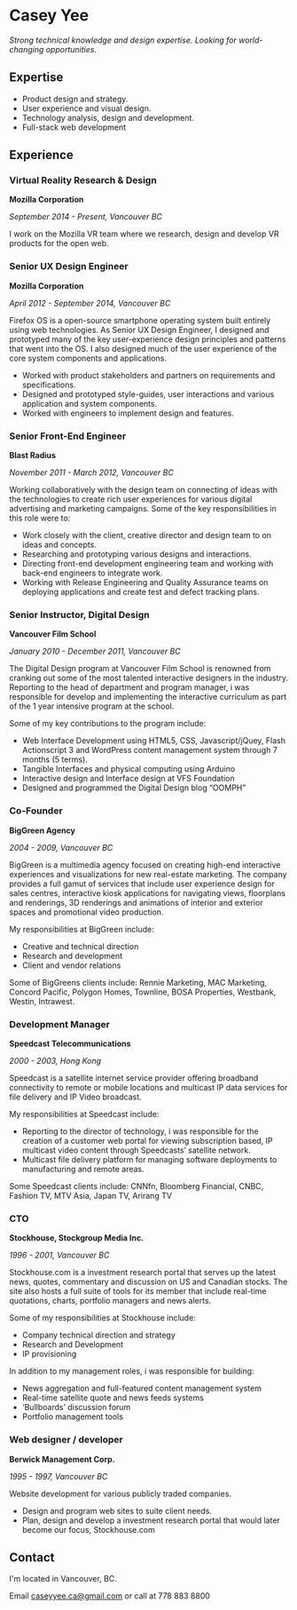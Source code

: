 # Casey Yee

*Strong technical knowledge and design expertise.  Looking for world-changing opportunities.*

## Expertise

* Product design and strategy.
* User experience and visual design.
* Technology analysis, design and development.
* Full-stack web development

## Experience

### Virtual Reality Research & Design

**Mozilla Corporation**

*September 2014 - Present, Vancouver BC*

I work on the Mozilla VR team where we research, design and develop VR products for the open web.

### Senior UX Design Engineer

**Mozilla Corporation**

*April 2012 - September 2014, Vancouver BC*

Firefox OS is a open-source smartphone operating system built entirely using web technologies.   As Senior UX Design Engineer, I designed and prototyped many of the key user-experience design principles and patterns that went into the OS.    I also designed much of the user experience of the core system components and applications.

- Worked with product stakeholders and partners on requirements and specifications.
- Designed and prototyped style-guides, user interactions and various application and system components.
- Worked with engineers to implement design and features.

### Senior Front-End Engineer

**Blast Radius**

*November 2011 - March 2012, Vancouver BC*

Working collaboratively with the design team on connecting of ideas with the technologies to create rich user experiences for various digital advertising and marketing campaigns. Some of the key responsibilities in this role were to:

- Work closely with the client, creative director and design team to on ideas and concepts.
- Researching and prototyping various designs and interactions.
- Directing front-end development engineering team and working with back-end engineers to integrate work.
- Working with Release Engineering and Quality Assurance teams on deploying applications and  create test and defect tracking plans.

### Senior Instructor, Digital Design

**Vancouver Film School**

*January 2010 - December 2011, Vancouver BC*

The Digital Design program at Vancouver Film School is renowned from cranking out some of the most talented interactive designers in the industry. Reporting to the head of department and program manager, i was responsible for develop and implementing the interactive curriculum as part of the 1 year intensive program at the school.

Some of my key contributions to the program include:

- Web Interface Development using HTML5, CSS, Javascript/jQuey, Flash Actionscript 3 and WordPress content management system through 7 months (5 terms).
- Tangible Interfaces and physical computing using Arduino
- Interactive design and Interface design at VFS Foundation
- Designed and programmed the Digital Design blog “OOMPH”

### Co-Founder

**BigGreen Agency**

*2004 - 2009, Vancouver BC*

BigGreen is a multimedia agency focused on creating high-end interactive experiences and visualizations for new real-estate marketing. The company provides a full gamut of services that include user experience design for sales centres, interactive kiosk applications for navigating views, floorplans and renderings, 3D renderings and animations of interior and exterior spaces and promotional video production.

My responsibilities at BigGreen include:

- Creative and technical direction
- Research and development
- Client and vendor relations

Some of BigGreens clients include: Rennie Marketing, MAC Marketing, Concord Pacific, Polygon Homes, Townline, BOSA Properties, Westbank, Westin, Intrawest.

### Development Manager

**Speedcast Telecommunications**

*2000 - 2003, Hong Kong*

Speedcast is a satellite internet service provider offering broadband connectivity to remote or mobile locations and multicast IP data services for file delivery and IP Video broadcast.

My responsibilities at Speedcast include:

- Reporting to the director of technology, i was responsible for the creation of a customer web portal for viewing subscription based, IP multicast video content through Speedcasts’ satellite network.
- Multicast file delivery platform for managing software deployments to manufacturing and remote areas.

Some Speedcast clients include: CNNfn, Bloomberg Financial, CNBC, Fashion TV, MTV Asia, Japan TV, Arirang TV

### CTO

**Stockhouse, Stockgroup Media Inc.**

*1996 - 2001, Vancouver BC*

Stockhouse.com is a investment research portal that serves up the latest news, quotes, commentary and discussion on US and Canadian stocks. The site also hosts a full suite of tools for its member that include real-time quotations, charts, portfolio managers and news alerts.

Some of my responsibilities at Stockhouse include:

- Company technical direction and strategy
- Research and Development
- IP provisioning

In addition to my management roles, i was responsible for building:

- News aggregation and full-featured content management system
- Real-time satellite quote and news feeds systems
- ‘Bullboards’ discussion forum
- Portfolio management tools

### Web designer / developer

**Berwick Management Corp.**

*1995 - 1997, Vancouver BC*

Website development for various publicly traded companies.

- Design and program web sites to suite client needs.
- Plan, design and develop a investment research portal that would later become our focus, Stockhouse.com

## Contact

I'm located in Vancouver, BC.

Email caseyyee.ca@gmail.com or call at 778 883 8800

